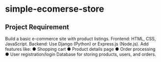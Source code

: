 # simple-ecomerse-store
## Project Requirement
Build a basic e-commerce site with product listings.
Frontend: HTML, CSS, JavaScript.
Backend: Use Django (Python) or Express.js (Node.js).
Add features like:
● Shopping cart
● Product details page
● Order processing
● User registration/login
Database for storing products, users, and orders.
